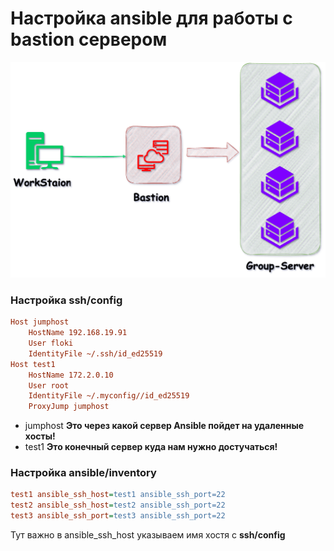 # Настройка ansible для работы с bastion сервером
<p align="center">
  <img src="https://github.com/1xtier/Notes/blob/main/ansible/img/img.png?raw=true" />
</p>

### Настройка ssh/config
```ini
Host jumphost
    HostName 192.168.19.91
    User floki
    IdentityFile ~/.ssh/id_ed25519
Host test1
    HostName 172.2.0.10
    User root
    IdentityFile ~/.myconfig//id_ed25519
    ProxyJump jumphost
```
* jumphost **Это через какой сервер Ansible пойдет на удаленные хосты!**
* test1 **Это конечный сервер куда нам нужно достучаться!**
### Настройка **ansible/inventory**
```ini
test1 ansible_ssh_host=test1 ansible_ssh_port=22
test2 ansible_ssh_host=test2 ansible_ssh_port=22
test3 ansible_ssh_port=test3 ansible_ssh_port=22
```
Тут важно в ansible_ssh_host указываем имя хостя с **ssh/config** 
